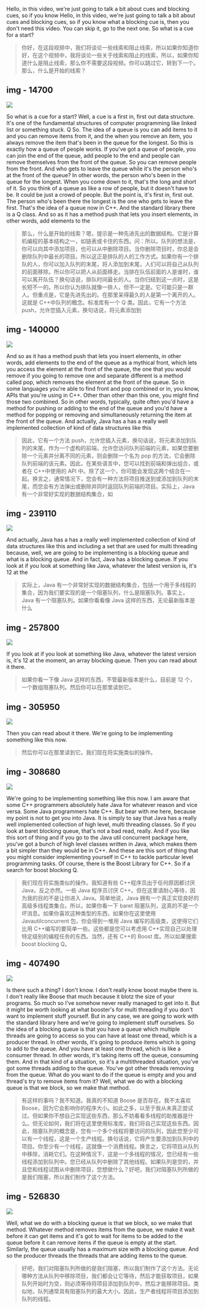 Hello, in this video, we're just going to talk a bit about cues and blocking cues, so if you know Hello, in this video, we're just going to talk a bit about cues and blocking cues, so if you know what a blocking cue is, then you don't need this video. You can skip it, go to the next one. So what is a cue for a start?

> 你好，在这段视频中，我们将谈论一些线索和阻止线索，所以如果你知道你好，在这个视频中，我将谈论一些关于线索和阻止的线索，所以，如果你知道什么是阻止线索，那么你不需要这段视频。你可以跳过它，转到下一个。那么，什么是开始的线索？

## img - 14700

![](./image/video.mp4_000133.148.jpg)

So what is a cue for a start? Well, a cue is a first in, first out data structure. It's one of the fundamental structures of computer programming like linked list or something stuck. Q So. The idea of a queue is you can add items to it and you can remove items from it, and the when you remove an item, you always remove the item that's been in the queue for the longest. So this is exactly how a queue of people works. If you've got a queue of people, you can join the end of the queue, add people to the end and people can remove themselves from the front of the queue. So you can remove people from the front. And who gets to leave the queue while it's the person who's at the front of the queue? In other words, the person who's been in the queue for the longest. When you come down to it, that's the long and short of it. So you think of a queue as like a row of people, but it doesn't have to be. It could be just a crowd of people. But the point is, it's first in, first out. The person who's been there the longest is the one who gets to leave the first. That's the idea of a queue now in C++. And the standard library there is a Q class. And so as it has a method push that lets you insert elements, in other words, add elements to the

> 那么，什么是开始的线索？嗯，提示是一种先进先出的数据结构。它是计算机编程的基本结构之一，如链表或卡住的东西。问：所以。队列的想法是，你可以向其中添加项目，也可以从中删除项目。当你删除项目时，你总是会删除队列中最长的项目。所以这正是排队的人的工作方式。如果你有一个排队的人，你可以加入队列的末尾，将人添加到末尾，人们可以将自己从队列的前面移除。所以你可以把人从前面移走。当排在队伍前面的人是谁时，谁可以离开队伍？换句话说，排队时间最长的人。当你归结到这一点时，这是长短不一的。所以你认为排队就像一排人，但不一定是。它可能只是一群人。但重点是，它是先进先出的。在那里呆得最久的人是第一个离开的人。这就是 C++中队列的概念。标准库有一个 Q 类。因此，它有一个方法 push，允许您插入元素，换句话说，将元素添加到

## img - 140000

![](./image/video.mp4_000231.260.jpg)

And so as it has a method push that lets you insert elements, in other words, add elements to the end of the queue as a mythical front, which lets you access the element at the front of the queue, the one that you would remove if you going to remove one and separate different is a method called pop, which removes the element at the front of the queue. So in some languages you're able to find front and pop combined or in, you know, APIs that you're using in C++. Other than other than this one, you might find those two combined. So in other words, typically, quite often you'd have a method for pushing or adding to the end of the queue and you'd have a method for popping or removing and simultaneously returning the item at the front of the queue. And actually, Java has a has a really well implemented collection of kind of data structures like this

> 因此，它有一个方法 push，允许您插入元素，换句话说，将元素添加到队列的末尾，作为一个虚构的前端，允许您访问队列前端的元素，如果您要删除一个元素并分离不同的元素，则会删除一个名为 pop 的方法，它会删除队列前端的该元素。因此，在某些语言中，您可以找到前端和弹出组合，或者在 C++中使用的 API 中。除了这一个，你可能会发现这两个结合在一起。换言之，通常情况下，您会有一种方法将项目推送到或添加到队列的末尾，而您会有方法弹出或删除并同时返回队列前端的项目。实际上，Java 有一个非常好实现的数据结构集合，如

## img - 239110

![](./image/video.mp4_000253.716.jpg)

And actually, Java has a has a really well implemented collection of kind of data structures like this and including a set that are used for multi threading because, well, we are going to be implementing is a blocking queue and what is a blocking queue. And in fact, Java has a blocking queue. If you look at if you look at something like Java, whatever the latest version is, it's 12 at the

> 实际上，Java 有一个非常好实现的数据结构集合，包括一个用于多线程的集合，因为我们要实现的是一个阻塞队列，什么是阻塞队列。事实上，Java 有一个阻塞队列。如果你看看像 Java 这样的东西，无论最新版本是什么

## img - 257800

![](./image/video.mp4_000304.803.jpg)

If you look at if you look at something like Java, whatever the latest version is, it's 12 at the moment, an array blocking queue. Then you can read about it there.

> 如果你看一下像 Java 这样的东西，不管最新版本是什么，目前是 12 个，一个数组阻塞队列。然后你可以在那里读到它。

## img - 305950

![](./image/video.mp4_000307.717.jpg)

Then you can read about it there. We're going to be implementing something like this now.

> 然后你可以在那里读到它。我们现在将实施类似的操作。

## img - 308680

![](./image/video.mp4_000404.503.jpg)

We're going to be implementing something like this now. I am aware that some C++ programmers absolutely hate Java for whatever reason and vice versa. Some Java programmers hate C++. But bear with me here, because my point is not to get you into Java. It is simply to say that Java has a really well implemented collection of high level, multi threading classes. So if you look at baret blocking queue, that's not a bad read, really. And if you like this sort of thing and if you go to the Java util concurrent package here, you've got a bunch of high level classes written in Java, which makes them a bit simpler than they would be in C++. And these are this sort of thing that you might consider implementing yourself in C++ to tackle particular level programming tasks. Of course, there is the Boost Library for C++. So if a search for boost blocking Q.

> 我们现在将实施类似的操作。我知道有些 C++程序员出于任何原因都讨厌 Java，反之亦然。一些 Java 程序员讨厌 C++。但在这里请耐心等待，因为我的目的不是让你进入 Java。简单地说，Java 拥有一个真正实现良好的高级多线程类集合。所以，如果你看一下 baret 阻塞队列，这真的不是一个坏消息。如果你喜欢这种类型的东西，如果你在这里使用 Javautilconcurrent 包，你会得到一堆用 Java 编写的高级类，这使得它们比用 C++编写的要简单一些。这些都是您可以考虑用 C++实现自己以处理特定级别的编程任务的东西。当然，还有 C++的 Boost 库。所以如果搜索 boost blocking Q。

## img - 407490

![](./image/video.mp4_000524.195.jpg)

Is there such a thing? I don't know. I don't really know boost maybe there is. I don't really like Boose that much because it blotz the size of your programs. So much so I've somehow never really managed to get into it. But it might be worth looking at what booster's for multi threading if you don't want to implement stuff yourself. But in any case, we are going to work with the standard library here and we're going to implement stuff ourselves. So the idea of a blocking queue is that you have a queue which multiple threads are going to access so you can have at least one thread, which is a producer thread. In other words, it's going to produce items which is going to add to the queue. And you have at least one thread, which is like a consumer thread. In other words, it's taking items off the queue, consuming them. And in that kind of a situation, so it's a multithreaded situation, you've got some threads adding to the queue. You've got other threads removing from the queue. What do you want to do if the queue is empty and you and thread's try to remove items from it? Well, what we do with a blocking queue is that we block, so we make that method.

> 有这样的事吗？我不知道。我真的不知道 Boose 是否存在。我不太喜欢 Boose，因为它会影响你的程序大小。如此之多，以至于我从未真正尝试过。但如果你不想自己实现这些东西，那么不妨看看多线程的助推器是什么。但无论如何，我们将在这里使用标准库，我们将自己实现这些东西。因此，阻塞队列的概念是，您有一个多个线程将要访问的队列，因此您至少可以有一个线程，这是一个生产线程。换句话说，它将产生要添加到队列中的项目。你至少有一个线程，这就像一个消费线程。换言之，它将项目从队列中移除，消耗它们。在这种情况下，这是一个多线程的情况，您已经有一些线程添加到队列中。您已经从队列中删除了其他线程。如果队列是空的，并且您和线程试图从中删除项目，您想做什么？好吧，我们对阻塞队列所做的是我们阻塞，所以我们制作了这个方法。

## img - 526830

![](./image/video.mp4_000559.107.jpg)

Well, what we do with a blocking queue is that we block, so we make that method. Whatever method removes items from the queue, we make it wait before it can get items and it's got to wait for items to be added to the queue before it can remove items if the queue is empty at the start. Similarly, the queue usually has a maximum size with a blocking queue. And so the producer threads the threads that are adding items to the queue.

> 好吧，我们对阻塞队列所做的是我们阻塞，所以我们制作了这个方法。无论哪种方法从队列中移除项目，我们都会让它等待，然后才能获取项目，如果队列开始时为空，则必须等待将项目添加到队列中，然后才能移除项目。类似地，队列通常具有阻塞队列的最大大小。因此，生产者线程将项目添加到队列的线程。
